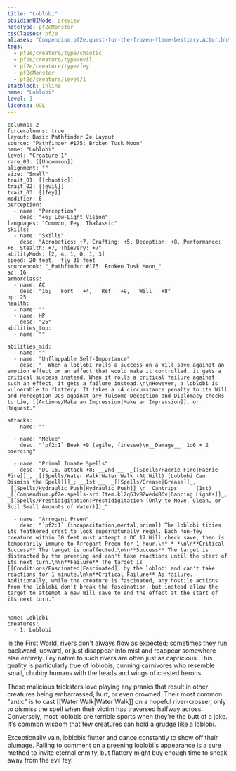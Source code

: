 ```yaml
---
title: "Loblobi"
obsidianUIMode: preview
noteType: pf2eMonster
cssClasses: pf2e
aliases: "Compendium.pf2e.quest-for-the-frozen-flame-bestiary.Actor.hh9uR1teglhRRhY8" 
tags:
  - pf2e/creature/type/chaotic
  - pf2e/creature/type/evil
  - pf2e/creature/type/fey
  - pf2eMonster
  - pf2e/creature/level/1
statblock: inline
name: "Loblobi"
level: 1
license: OGL
---
```


```statblock
columns: 2
forcecolumns: true
layout: Basic Pathfinder 2e Layout
source: "Pathfinder #175: Broken Tusk Moon"
name: "Loblobi"
level: "Creature 1"
rare_03: [[Uncommon]]
alignment: ""
size: "Small"
trait_01: [[chaotic]]
trait_02: [[evil]]
trait_03: [[fey]]
modifier: 6
perception:
  - name: "Perception"
    desc: "+6; Low-Light Vision"
languages: "Common, Fey, Thalassic"
skills:
  - name: "Skills"
    desc: "Acrobatics: +7, Crafting: +5, Deception: +8, Performance: +6, Stealth: +7, Thievery: +7"
abilityMods: [2, 4, 1, 0, 1, 3]
speed: 20 feet,  fly 30 feet
sourcebook: "_Pathfinder #175: Broken Tusk Moon_"
ac: 16
armorclass:
  - name: AC
    desc: "16; __Fort__ +4, __Ref__ +9, __Will__ +8"
hp: 25
health:
  - name: ""
  - name: HP
    desc: "25"
abilities_top:
  - name: ""

abilities_mid:
  - name: ""
  - name: "Unflappable Self-Importance"
    desc: "  When a loblobi rolls a success on a Will save against an emotion effect or an effect that would make it controlled, it gets a critical success instead. When it rolls a critical failure against such an effect, it gets a failure instead.\n\nHowever, a loblobi is vulnerable to flattery. It takes a -4 circumstance penalty to its Will and Perception DCs against any fulsome Deception and Diplomacy checks to Lie, [[Actions/Make an Impression|Make an Impression]], or Request."

attacks:
  - name: ""

  - name: "Melee"
    desc: "`pf2:1` Beak +9 (agile, finesse)\n__Damage__  1d6 + 2 piercing"

  - name: "Primal Innate Spells"
    desc: "DC 16, attack +8; __2nd __  _[[Spells/Faerie Fire|Faerie Fire]]_, _[[Spells/Water Walk|Water Walk (At Will) (Loblobi Can Dismiss the Spell)]]_; __1st __  _[[Spells/Grease|Grease]]_, _[[Spells/Hydraulic Push|Hydraulic Push]]_\n__Cantrips__  __(1st)__ _[[Compendium.pf2e.spells-srd.Item.kl2q6JvBZwed4B6v|Dancing Lights]]_, _[[Spells/Prestidigitation|Prestidigitation (Only to Move, Clean, or Soil Small Amounts of Water)]]_"

  - name: "Arrogant Preen"
    desc: "`pf2:1` (incapacitation,mental,primal) The loblobi tidies its feathered crest to look supernaturally regal. Each non-fey creature within 30 feet must attempt a DC 17 Will check save, then is temporarily immune to Arrogant Preen for 1 hour.\n* * *\n\n**Critical Success** The target is unaffected.\n\n**Success** The target is distracted by the preening and can't take reactions until the start of its next turn.\n\n**Failure** The target is [[Conditions/Fascinated|Fascinated]] by the loblobi and can't take reactions for 1 minute.\n\n**Critical Failure** As failure. Additionally, while the creature is fascinated, any hostile actions from the loblobi don't break the fascination, but instead allow the target to attempt a new Will save to end the effect at the start of its next turn."
 
```

```encounter-table
name: Loblobi
creatures:
  - 1: Loblobi
```



In the First World, rivers don't always flow as expected; sometimes they run backward, upward, or just disappear into mist and reappear somewhere else entirely. Fey native to such rivers are often just as capricious. This quality is particularly true of loblobis, cunning carnivores who resemble small, chubby humans with the heads and wings of crested herons.

These malicious tricksters love playing any pranks that result in other creatures being embarrassed, hurt, or even drowned. Their most common "antic" is to cast [[Water Walk|Water Walk]] on a hopeful river-crosser, only to dismiss the spell when their victim has traversed halfway across. Conversely, most loblobis are terrible sports when they're the butt of a joke. It's common wisdom that few creatures can hold a grudge like a loblobi.

Exceptionally vain, loblobis flutter and dance constantly to show off their plumage. Failing to comment on a preening loblobi's appearance is a sure method to invite eternal enmity, but flattery might buy enough time to sneak away from the evil fey.
